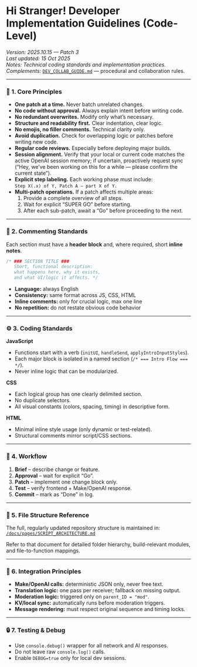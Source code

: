 # Hi Stranger! Developer Implementation Guidelines (Code-Level)
_Version: 2025.10.15 — Patch 3_  
_Last updated: 15 Oct 2025_  
_Notes: Technical coding standards and implementation practices._  
_Complements:_ [`DEV_COLLAB_GUIDE.md`](../AI_briefs/DEV_COLLAB_GUIDE.md) — procedural and collaboration rules.

---

### 🧩 1. Core Principles
- **One patch at a time.** Never batch unrelated changes.  
- **No code without approval.** Always explain intent before writing code.  
- **No redundant overwrites.** Modify only what’s necessary.  
- **Structure and readability first.** Clear indentation, clear logic.  
- **No emojis, no filler comments.** Technical clarity only.  
- **Avoid duplication.** Check for overlapping logic or patches before writing new code.  
- **Regular code reviews.** Especially before deploying major builds.  
- **Session alignment.** Verify that your local or current code matches the active OpenAI session memory; if uncertain, proactively request sync (“Hey, we’ve been working on this for a while — please confirm the current state”).  
- **Explicit step labeling.** Each working phase must include:  
  `Step X(.x) of Y, Patch A — part X of Y.`  
- **Multi-patch operations.** If a patch affects multiple areas:  
  1. Provide a complete overview of all steps.  
  2. Wait for explicit “SUPER GO” before starting.  
  3. After each sub-patch, await a “Go” before proceeding to the next.

---

### 💬 2. Commenting Standards
Each section must have a **header block** and, where required, short **inline notes**.

```css
/* ### SECTION TITLE ###
   Short, functional description:
   what happens here, why it exists,
   and what UI/logic it affects. */
```

- **Language:** always English  
- **Consistency:** same format across JS, CSS, HTML  
- **Inline comments:** only for crucial logic, max one line  
- **No repetition:** do not restate obvious code behavior  

---

### ⚙️ 3. Coding Standards
**JavaScript**  
- Functions start with a verb (`initUI`, `handleSend`, `applyIntroInputStyles`).  
- Each major block is isolated in a named section (`/* === Intro Flow === */`).  
- Never inline logic that can be modularized.  

**CSS**  
- Each logical group has one clearly delimited section.  
- No duplicate selectors.  
- All visual constants (colors, spacing, timing) in descriptive form.  

**HTML**  
- Minimal inline style usage (only dynamic or test-related).  
- Structural comments mirror script/CSS sections.  

---

### 🧱 4. Workflow
1. **Brief** – describe change or feature.  
2. **Approval** – wait for explicit “Go”.  
3. **Patch** – implement one change block only.  
4. **Test** – verify frontend + Make/OpenAI response.  
5. **Commit** – mark as “Done” in log.  

---

### 🧭 5. File Structure Reference
The full, regularly updated repository structure is maintained in:  
[`/docs/pages/SCRIPT_ARCHITECTURE.md`](../SCRIPT_ARCHITECTURE.md)

Refer to that document for detailed folder hierarchy, build-relevant modules,  
and file-to-function mappings.

---

### 🧩 6. Integration Principles
- **Make/OpenAI calls:** deterministic JSON only, never free text.  
- **Translation logic:** one pass per receiver; fallback on missing output.  
- **Moderation logic:** triggered only on `parent_ID = "mod"`.  
- **KV/local sync:** automatically runs before moderation triggers.  
- **Message rendering:** must respect original sequence and timing locks.  

---

### 🔒 7. Testing & Debug
- Use `console.debug()` wrapper for all network and AI responses.  
- Do not leave raw `console.log()` calls.  
- Enable `DEBUG=true` only for local dev sessions.